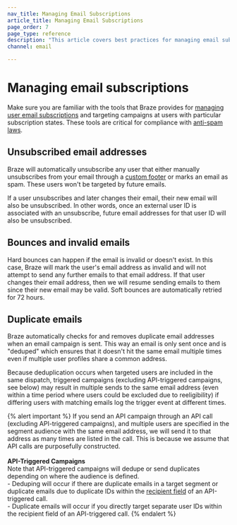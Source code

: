 ```yaml
---
nav_title: Managing Email Subscriptions
article_title: Managing Email Subscriptions
page_order: 7
page_type: reference
description: "This article covers best practices for managing email subscriptions, such as unsubscribed, invalid, or duplicate emails."
channel: email

---
```

   
# Managing email subscriptions

Make sure you are familiar with the tools that Braze provides for [managing user email subscriptions][22] and targeting campaigns at users with particular subscription states. These tools are critical for compliance with [anti-spam laws][23].

## Unsubscribed email addresses

Braze will automatically unsubscribe any user that either manually unsubscribes from your email through a [custom footer]({{site.baseurl}}/user_guide/message_building_by_channel/email/managing_user_subscriptions/#changing-email-subscriptions) or marks an email as spam. These users won't be targeted by future emails.

If a user unsubscribes and later changes their email, their new email will also be unsubscribed. In other words, once an external user ID is associated with an unsubscribe, future email addresses for that user ID will also be unsubscribed.

## Bounces and invalid emails

Hard bounces can happen if the email is invalid or doesn't exist. In this case, Braze will mark the user's email address as invalid and will not attempt to send any further emails to that email address. If that user changes their email address, then we will resume sending emails to them since their new email may be valid. Soft bounces are automatically retried for 72 hours.

## Duplicate emails

Braze automatically checks for and removes duplicate email addresses when an email campaign is sent. This way an email is only sent once and is "deduped" which ensures that it doesn't hit the same email multiple times even if multiple user profiles share a common address. 

Because deduplication occurs when targeted users are included in the same dispatch, triggered campaigns (excluding API-triggered campaigns, see below) may result in multiple sends to the same email address (even within a time period where users could be excluded due to reeligibility) if differing users with matching emails log the trigger event at different times. 

{% alert important %}
If you send an API campaign through an API call (excluding API-triggered campaigns), and multiple users are specified in the segment audience with the same email address, we will send it to that address as many times are listed in the call. This is because we assume that API calls are purposefully constructed. 
<br><br>
**API-Triggered Campaigns**<br>
Note that API-triggered campaigns will dedupe or send duplicates depending on where the audience is defined. <br>- Deduping will occur if there are duplicate emails in a target segment or duplicate emails due to duplicate IDs within the [recipient field]({{site.baseurl}}/api/endpoints/messaging/send_messages/post_send_triggered_campaigns/) of an API-triggered call. <br>- Duplicate emails will occur if you directly target separate user IDs within the recipient field of an API-triggered call. 
{% endalert %}

[22]: {{site.baseurl}}/user_guide/message_building_by_channel/email/managing_user_subscriptions/#managing-user-subscriptions
[23]: {{site.baseurl}}/help/best_practices/spam_regulations/#spam-regulations
